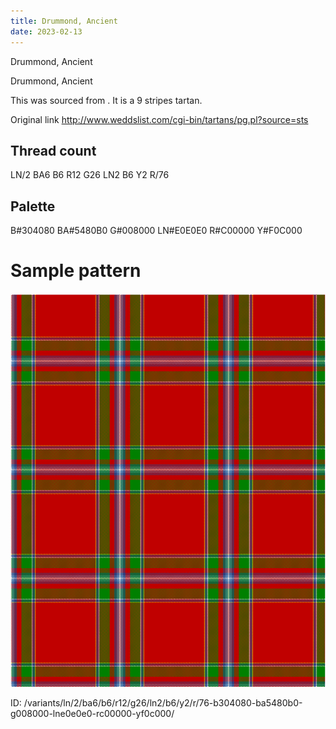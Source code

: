 ```yaml
---
title: Drummond, Ancient
date: 2023-02-13
---
```

Drummond, Ancient

Drummond, Ancient

This was sourced from <no value>.  It is a 9 stripes tartan.

Original link http://www.weddslist.com/cgi-bin/tartans/pg.pl?source=sts

## Thread count
LN/2 BA6 B6 R12 G26 LN2 B6 Y2 R/76

## Palette
B#304080 BA#5480B0 G#008000 LN#E0E0E0 R#C00000 Y#F0C000

# Sample pattern

![Tartan detail](tartan.png "LN/2 BA6 B6 R12 G26 LN2 B6 Y2 R/76 tartan")

ID: /variants/ln/2/ba6/b6/r12/g26/ln2/b6/y2/r/76-b304080-ba5480b0-g008000-lne0e0e0-rc00000-yf0c000/